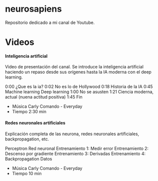 # neurosapiens
Repositorio dedicado a mi canal de Youtube.


# Videos

#### Inteligencia artificial

Video de presentación del canal. Se introduce la inteligencia artificial haciendo un repaso desde sus orígenes hasta la IA moderna con el deep learning.

0:00 ¿Que es la ia?
0:02 No es lo de Hollywood
0:18 Historia de la IA
0:45 Machine learning
Deep learning
1:00 No se asusten
1:21 Ciencia moderna, actual (nuena actitud positiva)
1:45 Fin

* Música Carly Comando - Everyday
* Tiempo 2:30 min



#### Redes neuronales artificiales

Explicación completa de las neurona, redes neuronales artificiales, backpropagation, etc.

Perceptron
Red neuronal
Entrenamiento 1: Medir error
Entrenamiento 2: Descenso por gradiente
Entrenamiento 3: Derivadas
Entrenamiento 4: Backpropagation
Datos




* Música Carly Comando - Everyday
* Tiempo 10 min

